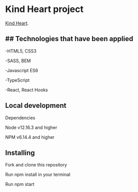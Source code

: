 # Kind Heart project

 [Kind Heart](https://artempaskall.github.io/KindHeart/).
 
## ## Technologies that have been applied

-HTML5, CSS3

-SASS, BEM

-Javascript ES6

-TypeScript

-React, React Hooks

## Local development
Dependencies

Node v12.16.3 and higher

NPM v6.14.4 and higher

## Installing
Fork and clone this repository

Run npm install in your terminal

Run npm start



